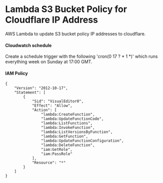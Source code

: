# Lambda S3 Bucket Policy for Cloudflare IP Address

AWS Lambda to update S3 bucket policy IP addresses to cloudflare.

#### Cloudwatch schedule

Create a schedule trigger with the following 'cron(0 17 ? * 1 *)' which runs everything week on Sunday at 17:00 GMT.

#### IAM Policy

```
{
    "Version": "2012-10-17",
    "Statement": [
        {
            "Sid": "VisualEditor0",
            "Effect": "Allow",
            "Action": [
                "lambda:CreateFunction",
                "lambda:UpdateFunctionCode",
                "lambda:ListFunctions",
                "lambda:InvokeFunction",
                "lambda:ListVersionsByFunction",
                "lambda:GetFunction",
                "lambda:UpdateFunctionConfiguration",
                "lambda:DeleteFunction",
                "iam:GetRole",
                "iam:PassRole"
            ],
            "Resource": "*"
        }
    ]
}
```
